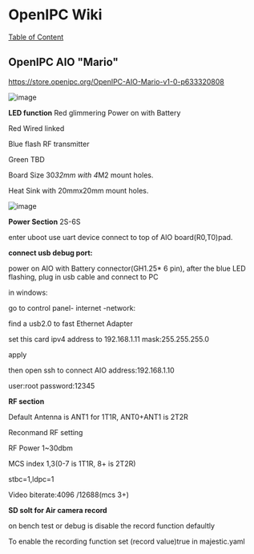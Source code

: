 # OpenIPC Wiki
[Table of Content](../README.md)

OpenIPC AIO "Mario"
-------------------

https://store.openipc.org/OpenIPC-AIO-Mario-v1-0-p633320808

![image](https://github.com/user-attachments/assets/ad675599-61ce-4cec-a9bf-5933d907c53a)


**LED function**
Red glimmering	Power on with Battery

Red 	Wired linked

Blue flash	RF transmitter

Green	TBD

Board Size 30*32mm with 4*M2 mount holes.

Heat Sink with 20mmx20mm mount holes.

![image](https://github.com/user-attachments/assets/1c7e34c1-76a9-45ee-9caf-ffd33261e154)




**Power Section**
2S-6S

enter uboot use  uart device connect to top of AIO board(R0,T0)pad.

**connect usb debug port:**

power on AIO with Battery connector(GH1.25* 6 pin), after the blue LED flashing, plug in usb cable and connect to PC

in windows:

go to control panel- internet -network:

find a usb2.0 to fast Ethernet Adapter

set this card ipv4 address to 192.168.1.11 mask:255.255.255.0

apply

then open ssh to connect AIO address:192.168.1.10

user:root password:12345


**RF section**

Default Antenna is ANT1 for 1T1R, ANT0+ANT1 is 2T2R

Reconmand RF setting 
  
  RF Power 1~30dbm
  
  MCS index 1,3(0-7 is 1T1R, 8+ is 2T2R)
  
  stbc=1,ldpc=1
  
  Video biterate:4096 /12688(mcs 3+)
  
**SD solt for Air camera record**

on bench test or debug is disable the record function defaultly

To enable the recording function set (record value)true in majestic.yaml

